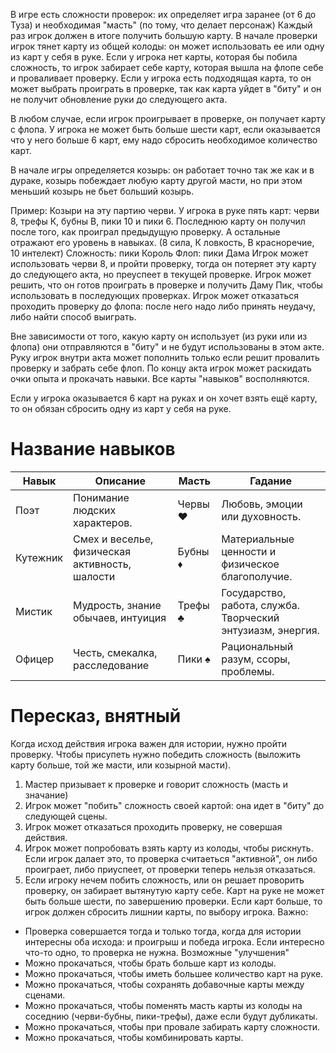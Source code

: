 
В игре есть сложности проверок: их определяет игра заранее (от 6 до Туза) и необходимая "масть" (по тому, что делает персонаж)
Каждый раз игрок должен в итоге получить большую карту.
В начале проверки игрок тянет карту из общей колоды: он может использовать ее или одну из карт у себя в руке. Если у игрока нет карты, которая бы побила сложность, то игрок забирает себе карту, которая вышла на флопе себе и проваливает проверку. Если у игрока есть подходящая карта, то он может выбрать проиграть в проверке, так как карта уйдет в "биту" и он не получит обновление руки до следующего акта.

В любом случае, если игрок проигрывает в проверке, он получает карту с флопа. У игрока не может быть больше шести карт, если оказывается что у него больше 6 карт, ему надо сбросить необходимое количество карт.

В начале игры определяется козырь: он работает точно так же как и в дураке, козырь побеждает любую карту другой масти, но при этом меньший козырь не бьет больший козырь.

Пример: 
Козыри на эту партию черви.
У игрока в руке пять карт: черви 8, трефы К, бубны В, пики 10 и пики 6. Последнюю карту он получил после того, как проиграл предыдущую проверку. А остальные отражают его уровень в навыках. (8 сила, К ловкость, В красноречие, 10 интелект)
Сложность: пики Король
Флоп: пики Дама
Игрок может использовать черви 8, и пройти проверку, тогда он потеряет эту карту до следующего акта, но преуспеет в текущей проверке. 
Игрок может решить, что он готов проиграть в проверке и получить Даму Пик, чтобы использовать в последующих проверках.
Игрок может отказаться проходить проверку до флопа: после него надо либо принять неудачу, либо найти способ выиграть.

Вне зависимости от того, какую карту он использует (из руки или из флопа) они отправляются в "биту" и не будут использованы в этом акте.
Руку игрок внутри акта может пополнить только если решит провалить проверку и забрать себе флоп. По концу акта игрок может раскидать очки опыта и прокачать навыки. Все карты "навыков" восполняются.

Если у игрока оказывается 6 карт на руках и он хочет взять ещё карту, то он обязан сбросить одну из карт у себя на руке.


# Название навыков
| Навык    | Описание                                       | Масть   | Гадание                                                     |
| -------- | ---------------------------------------------- | ------- | ----------------------------------------------------------- |
| Поэт     | Понимание людских характеров.                  | Червы ♥ | Любовь, эмоции или духовность.                              |
| Кутежник | Смех и веселье, физическая активность, шалости | Бубны ♦ | Материальные ценности и физическое благополучие.            |
| Мистик   | Мудрость, знание обычаев, интуиция             | Трефы ♣ | Государство, работа, служба. Творческий энтузиазм, энергия. |
| Офицер   | Честь, смекалка, расследование                 | Пики ♠  | Рациональный разум, ссоры, проблемы.                        |


# Пересказ, внятный
Когда исход действия игрока важен для истории, нужно пройти проверку.
Чтобы присупеть нужно победить сложность (выложить карту больше, той же масти, или козырной масти).
1. Мастер призывает к проверке и говорит сложность (масть и значание)
2. Игрок может "побить" сложность своей картой: она идет в "биту" до следующей сцены.
3. Игрок может отказаться проходить проверку, не совершая действия.
4. Игрок может попробовать взять карту из колоды, чтобы рискнуть. Если игрок далает это, то проверка считаеться "активной", он либо проиграет, либо приуспеет, от проверки теперь нельзя отказаться.
5. Если игроку нечем побить сложность, или он решает проворить проверку, он забирает вытянутую карту себе. Карт на руке не может быть больше шести, по завершению проверки. Если карт больше, то игрок должен сбросить лишнии карты, по выбору игрока.
Важно:
- Проверка совершается тогда и только тогда, когда для истории интересны оба исхода: и проигрыш и победа игрока. Если интересно что-то одно, то проверка не нужна.
Возможные "улучшения"
- Можно прокачаться, чтобы брать больше карт из колоды.
- Можно прокачаться, чтобы иметь большее количество карт на руке.
- Можно прокачаться, чтобы сохранять добавочные карты между сценами.
- Можно прокачаться, чтобы поменять масть карты из колоды на соседнию (черви-бубны, пики-трефы), даже если будут дубликаты.
- Можно прокачаться, чтобы при провале забирать карту сложности.
- Можно прокачаться, чтобы комбинировать карты.